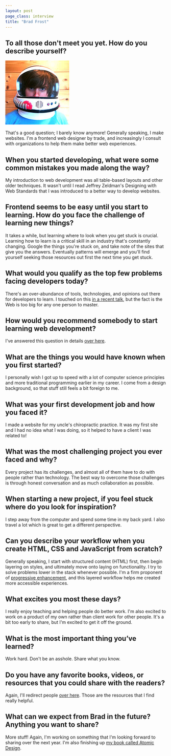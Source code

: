 ```yaml
---
layout: post
page_class: interview
title: "Brad Frost"
---
```



## To all those don't meet you yet. How do you describe yourself?

<img class="portrait portrait--xxl" src="/assets/images/portrait-brad-frost.jpg" alt="Photo Brad Frost"  />

That's a good question; I barely know anymore! Generally speaking, I make websites. I'm a frontend web designer by trade, and increasingly I consult with organizations to help them make better web experiences.

## When you started developing, what were some common mistakes you made along the way?

My introduction to web development was all table-based layouts and other older techniques. It wasn't until I read Jeffrey Zeldman's Designing with Web Standards that I was introduced to a better way to develop websites.

## Frontend seems to be easy until you start to learning. How do you face the challenge of learning new things?

It takes a while, but learning where to look when you get stuck is crucial. Learning how to learn is a critical skill in an industry that's constantly changing. Google the things you're stuck on, and take note of the sites that give you the answers. Eventually patterns will emerge and you'll find yourself seeking those resources out first the next time you get stuck.

## What would you qualify as the top few problems facing developers today?

There's an over-abundance of tools, technologies, and opinions out there for developers to learn. I touched on this <a class="link link--special" href="http://bradfrost.com/blog/post/i-have-no-idea-what-the-hell-i-am-doing/" target="_blank" rel="noopener">in a recent talk</a>, but the fact is the Web is too big for any one person to master.

## How would you recommend somebody to start learning web development?

I've answered this question in details <a class="link link--special" href="http://bradfrost.com/faq/#industry" target="_blank" rel="noopener">over here</a>.

## What are the things you would have known when you first started?

I personally wish I got up to speed with a lot of computer science principles and more traditional programming earlier in my career. I come from a design background, so that stuff still feels a bit foreign to me.

## What was your first development job and how you faced it?

I made a website for my uncle's chiropractic practice. It was my first site and I had no idea what I was doing, so it helped to have a client I was related to!

## What was the most challenging project you ever faced and why?

Every project has its challenges, and almost all of them have to do with people rather than technology. The best way to overcome those challenges is through honest conversation and as much collaboration as possible.

## When starting a new project, if you feel stuck where do you look for inspiration?

I step away from the computer and spend some time in my back yard. I also travel a lot which is great to get a different perspective.

## Can you describe your workflow when you create HTML, CSS and JavaScript from scratch?

Generally speaking, I start with structured content (HTML) first, then begin layering on styles, and ultimately move onto laying on functionality. I try to solve problems lower in the stack whenever possible. I'm a firm proponent of <a class="link link--special" href="https://en.wikipedia.org/wiki/Progressive_enhancement" target="_blank" rel="noopener">progressive enhancement</a>, and this layered workflow helps me created more accessible experiences.

## What excites you most these days?

I really enjoy teaching and helping people do better work. I'm also excited to work on a product of my own rather than client work for other people. It's a bit too early to share, but I'm excited to get it off the ground.

## What is the most important thing you’ve learned?

Work hard. Don't be an asshole. Share what you know.

## Do you have any favorite books, videos, or resources that you could share with the readers?

Again, I'll redirect people <a class="link link--special" href="http://bradfrost.com/faq/#industry" target="_blank" rel="noopener">over here</a>. Those are the resources that I find really helpful.

## What can we expect from Brad in the future? Anything you want to share?

More stuff! Again, I'm working on something that I'm looking forward to sharing over the next year. I'm also finishing up <a class="link link--special" href="http://atomicdesign.bradfrost.com/" target="_blank" rel="noopener">my book called Atomic Design</a>.
